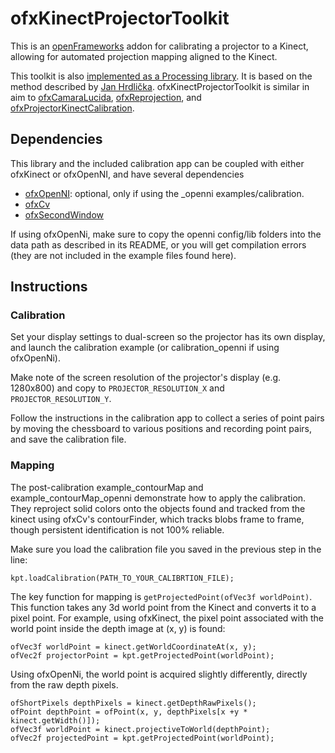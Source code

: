 # ofxKinectProjectorToolkit

This is an [openFrameworks](http://www.openframeworks.cc) addon for calibrating a projector to a Kinect, allowing for automated projection mapping aligned to the Kinect.

This toolkit is also [implemented as a Processing library](https://github.com/genekogan/KinectProjectorToolkit). It is based on the method described by [Jan Hrdlička](http://blog.3dsense.org/programming/kinect-projector-calibration-human-mapping-2/). ofxKinectProjectorToolkit is similar in aim to [ofxCamaraLucida](https://github.com/chparsons/ofxCamaraLucida), [ofxReprojection](https://github.com/luteberget/ofxReprojection), and [ofxProjectorKinectCalibration](https://github.com/Kj1/ofxProjectorKinectCalibration).


## Dependencies

This library and the included calibration app can be coupled with either ofxKinect or ofxOpenNI, and have several dependencies

 * [ofxOpenNI](https://github.com/gameoverhack/ofxOpenNI): optional, only if using the _openni examples/calibration.
 * [ofxCv](https://github.com/kylemcdonald/ofxCv)
 * [ofxSecondWindow](https://github.com/genekogan/ofxSecondWindow)

If using ofxOpenNi, make sure to copy the openni config/lib folders into the data path as described in its README, or you will get compilation errors (they are not included in the example files found here).

## Instructions

### Calibration

Set your display settings to dual-screen so the projector has its own display, and launch the calibration example (or calibration_openni if using ofxOpenNi).

Make note of the screen resolution of the projector's display (e.g. 1280x800) and copy to `PROJECTOR_RESOLUTION_X` and `PROJECTOR_RESOLUTION_Y`.

Follow the instructions in the calibration app to collect a series of point pairs by moving the chessboard to various positions and recording point pairs, and save the calibration file.

### Mapping

The post-calibration example_contourMap and example_contourMap_openni demonstrate how to apply the calibration. They reproject solid colors onto the objects found and tracked from the kinect using ofxCv's contourFinder, which tracks blobs frame to frame, though persistent identification is not 100% reliable.

Make sure you load the calibration file you saved in the previous step in the line:

	kpt.loadCalibration(PATH_TO_YOUR_CALIBRTION_FILE);

The key function for mapping is `getProjectedPoint(ofVec3f worldPoint)`. This function takes any 3d world point from the Kinect and converts it to a pixel point. For example, using ofxKinect, the pixel point associated with the world point inside the depth image at (x, y) is found:

	ofVec3f worldPoint = kinect.getWorldCoordinateAt(x, y);
	ofVec2f projectorPoint = kpt.getProjectedPoint(worldPoint);

Using ofxOpenNi, the world point is acquired slightly differently, directly from the raw depth pixels.

	ofShortPixels depthPixels = kinect.getDepthRawPixels();
    ofPoint depthPoint = ofPoint(x, y, depthPixels[x +y * kinect.getWidth()]);
    ofVec3f worldPoint = kinect.projectiveToWorld(depthPoint);
    ofVec2f projectedPoint = kpt.getProjectedPoint(worldPoint);

